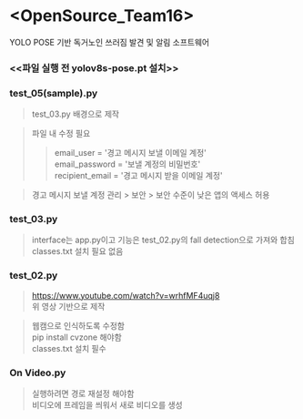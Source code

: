 # <OpenSource_Team16><br/>
YOLO POSE 기반 독거노인 쓰러짐 발견 및 알림 소프트웨어
<br/>

### <<파일 실행 전 yolov8s-pose.pt 설치>> 

### test_05(sample).py
> test_03.py 배경으로 제작

> 파일 내 수정 필요
> > email_user = '경고 메시지 보낼 이메일 계정'<br/>
> > email_password = '보낼 계정의 비밀번호'<br/>
> > recipient_email = '경고 메시지 받을 이메일 계정'

> 경고 메시지 보낼 계정 관리 > 보안 > 보안 수준이 낮은 앱의 액세스 허용

### test_03.py
> interface는 app.py이고 기능은 test_02.py의 fall detection으로 가져와 합침<br/>
> classes.txt 설치 필요 없음<br/>

### test_02.py
> https://www.youtube.com/watch?v=wrhfMF4uqj8<br/>
> 위 영상 기반으로 제작

> 웹캠으로 인식하도록 수정함<br/>
> pip install cvzone 해야함<br/>
> classes.txt 설치 필수<br/>

### On Video.py
> 실행하려면 경로 재설정 해야함<br/>
> 비디오에 프레임을 씌워서 새로 비디오를 생성<br/>
